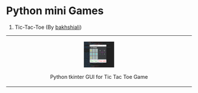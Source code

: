 Python mini Games
==================
1) Tic-Tac-Toe (By [bakhshiali](https://github.com/bakhshiali))   
 <table><tr><td style='text-align:center;'>
  <figure> <p align="center">
   <img src='./Tic-Toc-Toe/TicTacToe.png' alt="Python tkinter GUI for Tic Tac Toe Game" width=20% height=20%></img>
 <figcaption>Python tkinter GUI for Tic Tac Toe Game</figcaption></p>
 </figure>
</td></tr></table>
  

  




